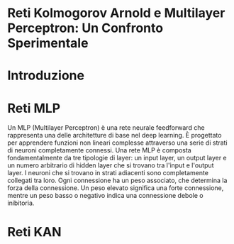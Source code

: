 # Reti Kolmogorov Arnold e Multilayer Perceptron: Un Confronto Sperimentale

# Introduzione

# Reti MLP
Un MLP (Multilayer Perceptron) è una rete neurale feedforward che rappresenta una delle architetture di base nel deep learning. È progettato per apprendere funzioni non lineari complesse attraverso una serie di strati di neuroni completamente connessi.
Una rete MLP è composta fondamentalmente da tre tipologie di layer: un input layer, un output layer e un numero arbitrario di hidden layer che si trovano tra l'input e l'output layer. 
I neuroni che si trovano in strati adiacenti sono completamente collegati tra loro. Ogni connessione ha un peso associato, che determina la forza della connessione. Un peso elevato significa una forte connessione, mentre un peso basso o negativo indica una connessione debole o inibitoria. 

# Reti KAN
